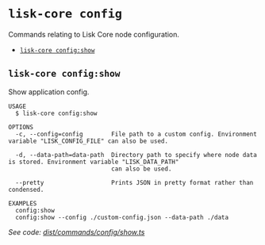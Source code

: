 # `lisk-core config`

Commands relating to Lisk Core node configuration.

- [`lisk-core config:show`](#lisk-core-configshow)

## `lisk-core config:show`

Show application config.

```
USAGE
  $ lisk-core config:show

OPTIONS
  -c, --config=config        File path to a custom config. Environment variable "LISK_CONFIG_FILE" can also be used.

  -d, --data-path=data-path  Directory path to specify where node data is stored. Environment variable "LISK_DATA_PATH"
                             can also be used.

  --pretty                   Prints JSON in pretty format rather than condensed.

EXAMPLES
  config:show
  config:show --config ./custom-config.json --data-path ./data
```

_See code: [dist/commands/config/show.ts](https://github.com/LiskHQ/lisk-core/blob/v3.0.0-beta.2.1/dist/commands/config/show.ts)_
